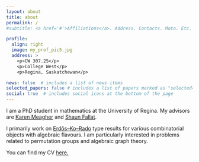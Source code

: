 ```yaml
---
layout: about
title: about
permalink: /
#subtitle: <a href='#'>Affiliations</a>. Address. Contacts. Moto. Etc.

profile:
  align: right
  image: my_prof_pic5.jpg
  address: >
    <p>CW 307.25</p>
    <p>College West</p>
    <p>Regina, Saskatchewan</p>

news: false  # includes a list of news items
selected_papers: false # includes a list of papers marked as "selected={true}"
social: true  # includes social icons at the bottom of the page
---
```


I am a PhD student in mathematics at the University of Regina. My advisors are  [Karen Meagher](http://uregina.ca/~meagherk/) and [Shaun Fallat](http://uregina.ca/~sfallat/).

I primarily work on [Erdős–Ko–Rado](https://en.wikipedia.org/wiki/Erd%C5%91s%E2%80%93Ko%E2%80%93Rado_theorem) type results for various combinatorial objects with algebraic flavours. I am particularly interested in problems related to permutation groups and algebraic graph theory.

You can find my CV [here.](/assets/pdf/cv.pdf)
